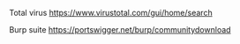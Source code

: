 Total virus
https://www.virustotal.com/gui/home/search

Burp suite
https://portswigger.net/burp/communitydownload

